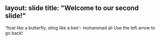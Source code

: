 layout: slide
title: "Welcome to our second slide!"
---
'float like a butterfly, sting like a bee'- muhammad ali
Use the left arrow to go back!

